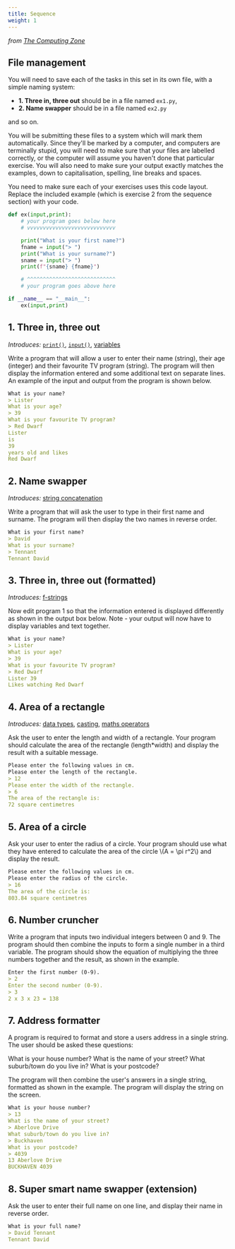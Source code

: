 ```yaml
---
title: Sequence
weight: 1
---
```

*from [The Computing Zone](https://thecomputing.zone/Python/15-Challenges/)*

## File management
You will need to save each of the tasks in this set in its own file, with a simple naming system:
- **1. Three in, three out** should be in a file named `ex1.py`,
- **2. Name swapper** should be in a file named `ex2.py`

and so on.

You will be submitting these files to a system which will mark them automatically.
Since they'll be marked by a computer, and computers are terminally stupid, you
will need to make sure that your files are labelled correctly, or the computer
will assume you haven't done that particular exercise. You will also need to
make sure your output exactly matches the examples, down to capitalisation,
spelling, line breaks and spaces.

You need to make sure each of your exercises uses this code layout. Replace
the included example (which is exercise 2 from the sequence section) with your code.

```python
def ex(input,print):
    # your program goes below here
    # vvvvvvvvvvvvvvvvvvvvvvvvvvvv

    print("What is your first name?")
    fname = input("> ")
    print("What is your surname?")
    sname = input("> ")
    print(f"{sname} {fname}")

    # ^^^^^^^^^^^^^^^^^^^^^^^^^^^^
    # your program goes above here

if __name__ == "__main__":
    ex(input,print)
```

## 1. Three in, three out
*Introduces:* [`print()`](https://www.w3schools.com/python/ref_func_print.asp), [`input()`](https://www.w3schools.com/python/ref_func_input.asp), [variables](https://www.w3schools.com/python/python_variables.asp)

Write a program that will allow a user to enter their name (string), their age (integer) and their favourite TV program (string). The program will then display the information entered and some additional text on separate lines. An example of the input and output from the program is shown below.

```md
What is your name?
> Lister
What is your age?
> 39
What is your favourite TV program?
> Red Dwarf
Lister
is
39
years old and likes
Red Dwarf
```

## 2. Name swapper
*Introduces:* [string concatenation](https://www.w3schools.com/python/python_strings_concatenate.asp)

Write a program that will ask the user to type in their first name and surname. The program will then display the two names in reverse order.

```md
What is your first name?
> David
What is your surname?
> Tennant
Tennant David
```

## 3. Three in, three out (formatted)
*Introduces:* [f-strings](https://www.freecodecamp.org/news/python-f-strings-tutorial-how-to-use-f-strings-for-string-formatting/)

Now edit program 1 so that the information entered is displayed differently as shown in the output box below. Note - your output will now have to display variables and text together.

```md
What is your name?
> Lister
What is your age?
> 39
What is your favourite TV program?
> Red Dwarf
Lister 39
Likes watching Red Dwarf
```

## 4. Area of a rectangle
*Introduces:* [data types](https://www.w3schools.com/python/python_datatypes.asp),
[casting](https://www.w3schools.com/python/python_casting.asp), [maths operators](https://www.w3schools.com/python/python_operators.asp)

Ask the user to enter the length and width of a rectangle. Your program should calculate the area of the rectangle (length*width) and display the result with a suitable message.

```md
Please enter the following values in cm.
Please enter the length of the rectangle.
> 12
Please enter the width of the rectangle.
> 6
The area of the rectangle is:
72 square centimetres
```

## 5. Area of a circle
Ask your user to enter the radius of a circle. Your program should use what they have entered to
calculate the area of the circle \\(A = \pi r^2\\) and display the result. 
```md
Please enter the following values in cm.
Please enter the radius of the circle.
> 16
The area of the circle is:
803.84 square centimetres
```

## 6. Number cruncher
Write a program that inputs two individual integers between 0 and 9. The program should then
combine the inputs to form a single number in a third variable. The program should show the equation of multiplying the three numbers together and the result, as shown in the example.

```md
Enter the first number (0-9).
> 2
Enter the second number (0-9).
> 3
2 x 3 x 23 = 138
```

## 7. Address formatter
A program is required to format and store a users address in a single string. The user should be asked these questions:

What is your house number?
What is the name of your street?
What suburb/town do you live in?
What is your postcode?

The program will then combine the user's answers in a single string, formatted as shown in the example. The program will display the string on the screen.

```md
What is your house number?
> 13
What is the name of your street?
> Aberlove Drive
What suburb/town do you live in?
> Buckhaven
What is your postcode?
> 4039
13 Aberlove Drive
BUCKHAVEN 4039
```

## 8. Super smart name swapper (extension)
Ask the user to enter their full name on one line, and display their name in reverse order.

```md
What is your full name?
> David Tennant
Tennant David
```

